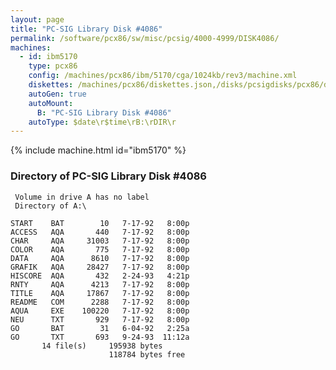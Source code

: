 ```yaml
---
layout: page
title: "PC-SIG Library Disk #4086"
permalink: /software/pcx86/sw/misc/pcsig/4000-4999/DISK4086/
machines:
  - id: ibm5170
    type: pcx86
    config: /machines/pcx86/ibm/5170/cga/1024kb/rev3/machine.xml
    diskettes: /machines/pcx86/diskettes.json,/disks/pcsigdisks/pcx86/diskettes.json
    autoGen: true
    autoMount:
      B: "PC-SIG Library Disk #4086"
    autoType: $date\r$time\rB:\rDIR\r
---
```


{% include machine.html id="ibm5170" %}

### Directory of PC-SIG Library Disk #4086

     Volume in drive A has no label
     Directory of A:\

    START    BAT        10   7-17-92   8:00p
    ACCESS   AQA       440   7-17-92   8:00p
    CHAR     AQA     31003   7-17-92   8:00p
    COLOR    AQA       775   7-17-92   8:00p
    DATA     AQA      8610   7-17-92   8:00p
    GRAFIK   AQA     28427   7-17-92   8:00p
    HISCORE  AQA       432   2-24-93   4:21p
    RNTY     AQA      4213   7-17-92   8:00p
    TITLE    AQA     17867   7-17-92   8:00p
    README   COM      2288   7-17-92   8:00p
    AQUA     EXE    100220   7-17-92   8:00p
    NEU      TXT       929   7-17-92   8:00p
    GO       BAT        31   6-04-92   2:25a
    GO       TXT       693   9-24-93  11:12a
           14 file(s)     195938 bytes
                          118784 bytes free
